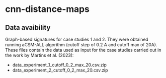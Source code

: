 # cnn-distance-maps


## Data avaibility

Graph-based signatures for case studies 1 and 2. They were obtained running aCSM-ALL algorithm (cutoff step of 0.2 A and cutoff max of 20A). These files contain the data used as input for the case studies carried out in the work by Martins et al. (2023):
- data_experiment_1_cutoff_0_2_max_20.csv.zip
- data_experiment_2_cutoff_0_2_max_20.csv.zip
